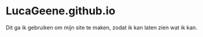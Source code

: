 # LucaGeene.github.io
Dit ga ik gebruiken om mijn site te maken, zodat ik kan laten zien wat ik kan.